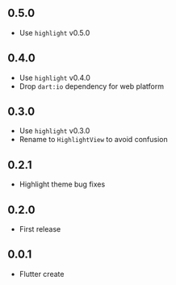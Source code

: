 ## 0.5.0

- Use `highlight` v0.5.0

## 0.4.0

- Use `highlight` v0.4.0
- Drop `dart:io` dependency for web platform

## 0.3.0

- Use `highlight` v0.3.0
- Rename to `HighlightView` to avoid confusion

## 0.2.1

- Highlight theme bug fixes

## 0.2.0

- First release

## 0.0.1

- Flutter create
